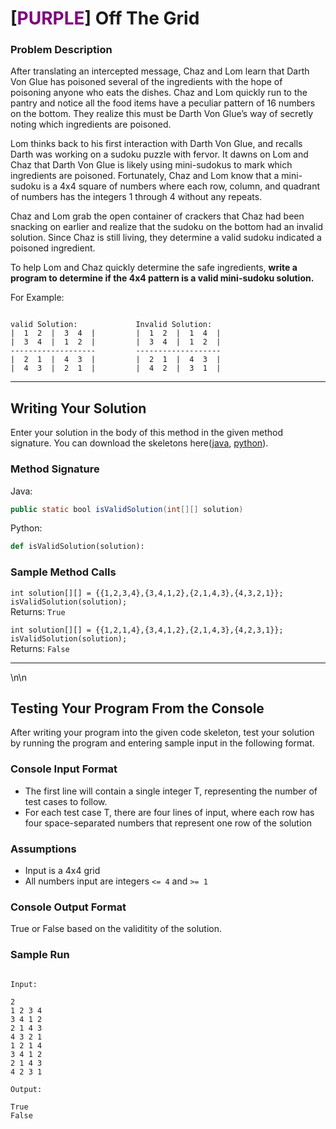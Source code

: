 # [<t style="color: purple;">PURPLE</t>] Off The Grid

### Problem Description

After translating an intercepted message, Chaz and Lom learn that Darth Von Glue has poisoned several of the ingredients with the hope of poisoning anyone who eats the dishes. Chaz and Lom quickly run to the pantry and notice all the food items have a peculiar pattern of 16 numbers on the bottom. They realize this must be Darth Von Glue’s way of secretly noting which ingredients are poisoned.

Lom thinks back to his first interaction with Darth Von Glue, and recalls Darth was working on a sudoku puzzle with fervor. It dawns on Lom and Chaz that Darth Von Glue is likely using mini-sudokus to mark which ingredients are poisoned. Fortunately, Chaz and Lom know that a mini-sudoku is a 4x4 square of numbers where each row, column, and quadrant of numbers has the integers 1 through 4 without any repeats.

Chaz and Lom grab the open container of crackers that Chaz had been snacking on earlier and realize that the sudoku on the bottom had an invalid solution. Since Chaz is still living, they determine a valid sudoku indicated a poisoned ingredient.

To help Lom and Chaz quickly determine the safe ingredients, **write a program to determine if the 4x4 pattern is a valid mini-sudoku solution.**

For Example:  
```Text

valid Solution:				Invalid Solution:
|  1  2  |  3  4  |			|  1  2  |  1  4  |
|  3  4  |  1  2  |			|  3  4  |  1  2  |
-------------------			-------------------
|  2  1  |  4  3  |			|  2  1  |  4  3  |
|  4  3  |  2  1  |			|  4  2  |  3  1  |
```

* * *

## Writing Your Solution

Enter your solution in the body of this method in the given method signature. You can download the skeletons here([java](/download/java/s6), [python](/download/python/s6)).

### Method Signature

Java:

```Java
public static bool isValidSolution(int[][] solution)
```

Python:

```Python
def isValidSolution(solution):
```

### Sample Method Calls


`int solution[][] = {{1,2,3,4},{3,4,1,2},{2,1,4,3},{4,3,2,1}};`  
`isValidSolution(solution);`  
Returns: `True`

`int solution[][] = {{1,2,1,4},{3,4,1,2},{2,1,4,3},{4,2,3,1}};`  
`isValidSolution(solution);`  
Returns: `False`

* * *

<p style="page-break-after:always;"></p>\n\n

## Testing Your Program From the Console

After writing your program into the given code skeleton, test your solution by running the program and entering sample input in the following format.

### Console Input Format

-   The first line will contain a single integer T, representing the number of test cases to follow.
-   For each test case T, there are four lines of input, where each row has four space-separated numbers that represent one row of the solution

### Assumptions

- Input is a 4x4 grid
- All numbers input are integers `<= 4` and `>= 1`

### Console Output Format

True or False based on the validitity of the solution.

### Sample Run

```Text

Input:

2
1 2 3 4
3 4 1 2
2 1 4 3
4 3 2 1
1 2 1 4
3 4 1 2
2 1 4 3
4 2 3 1

Output:

True
False


```
